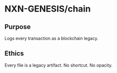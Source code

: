 # NXN-GENESIS/chain

## Purpose
Logs every transaction as a blockchain legacy.

## Ethics
Every file is a legacy artifact. No shortcut. No opacity.
